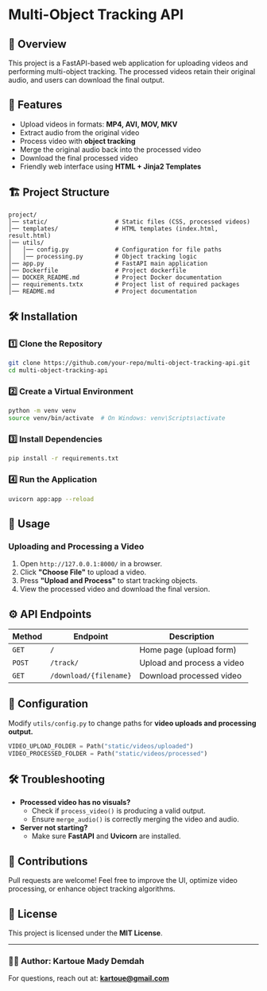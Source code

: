 # Multi-Object Tracking API

## 📌 Overview
This project is a FastAPI-based web application for uploading videos and performing multi-object tracking. The processed videos retain their original audio, and users can download the final output.

## 🚀 Features
- Upload videos in formats: **MP4, AVI, MOV, MKV**
- Extract audio from the original video
- Process video with **object tracking**
- Merge the original audio back into the processed video
- Download the final processed video
- Friendly web interface using **HTML + Jinja2 Templates**

## 🏗️ Project Structure
```
project/
│── static/                   # Static files (CSS, processed videos)
│── templates/                # HTML templates (index.html, result.html)
│── utils/
│   │── config.py             # Configuration for file paths
│   │── processing.py         # Object tracking logic
│── app.py                    # FastAPI main application
│── Dockerfile                # Project dockerfile
│── DOCKER_README.md          # Project Docker documentation
│── requirements.txtx         # Project list of required packages
│── README.md                 # Project documentation
```

## 🛠️ Installation
### 1️⃣ **Clone the Repository**
```sh
git clone https://github.com/your-repo/multi-object-tracking-api.git
cd multi-object-tracking-api
```

### 2️⃣ **Create a Virtual Environment**
```sh
python -m venv venv
source venv/bin/activate  # On Windows: venv\Scripts\activate
```

### 3️⃣ **Install Dependencies**
```sh
pip install -r requirements.txt
```

### 4️⃣ **Run the Application**
```sh
uvicorn app:app --reload
```

## 🎯 Usage
### **Uploading and Processing a Video**
1. Open `http://127.0.0.1:8000/` in a browser.
2. Click **"Choose File"** to upload a video.
3. Press **"Upload and Process"** to start tracking objects.
4. View the processed video and download the final version.

## ⚙️ API Endpoints
| Method | Endpoint       | Description |
|--------|---------------|-------------|
| `GET`  | `/`           | Home page (upload form) |
| `POST` | `/track/`     | Upload and process a video |
| `GET`  | `/download/{filename}` | Download processed video |

## 🔧 Configuration
Modify `utils/config.py` to change paths for **video uploads and processing output.**

```python
VIDEO_UPLOAD_FOLDER = Path("static/videos/uploaded")
VIDEO_PROCESSED_FOLDER = Path("static/videos/processed")
```

## 🛠 Troubleshooting
- **Processed video has no visuals?**
  - Check if `process_video()` is producing a valid output.
  - Ensure `merge_audio()` is correctly merging the video and audio.
- **Server not starting?**
  - Make sure **FastAPI** and **Uvicorn** are installed.

## 🤝 Contributions
Pull requests are welcome! Feel free to improve the UI, optimize video processing, or enhance object tracking algorithms.

## 📜 License
This project is licensed under the **MIT License**.

---
### 👨‍💻 Author: Kartoue Mady Demdah
For questions, reach out at: **kartoue@gmail.com**


